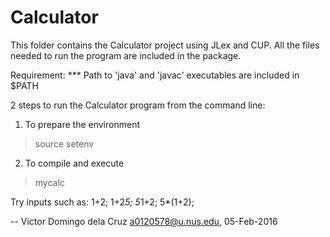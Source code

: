 # Calculator

This folder contains the Calculator project using JLex and CUP. 
All the files needed to run the program are included in the package.


Requirement:
  *** Path to 'java' and 'javac' executables are included in $PATH 

2 steps to run the Calculator program from the command line:
  1. To prepare the environment 
   > source setenv
  2. To compile and execute
   > mycalc

Try inputs such as:
 1+2;
 1+2*5;
 5*1+2;
 5*(1+2);

-- Victor Domingo dela Cruz <a0120578@u.nus.edu>, 05-Feb-2016
